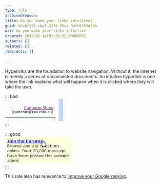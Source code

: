 ```yaml
---
type: rule
archivedreason: 
title: Do you make your links intuitive?
guid: 0da6f121-cbe1-41f8-95ca-34fb5263d3db
uri: do-you-make-your-links-intuitive
created: 2015-02-16T01:55:22.0000000Z
authors: []
related: []
redirects: []

---
```


Hyperlinks are the foundation to website navigation. Without       it, the Internet is merely a series of unconnected       documents. An intuitive hyperlink is one where the link       explains what will happen when it is clicked where they will       take the user.

<!--endintro-->


::: bad  
![Figure: Bad Example - I have no way of knowing that this link allows me to edit my details](/rules/do-you-make-your-links-intuitive/Websites_NotIntuitiveHyperlinks.gif)  
:::


::: good  
![Figure: Good Example - I'm pretty certain where this link will take me...](/rules/do-you-make-your-links-intuitive/Websites_IntuitiveHyperlinks.gif)  
:::

This rule also has relevance to     [improve your Google ranking](http://www.ssw.com.au/SSW/Standards/Rules/RulesToBetterGoogleRankings.aspx#Relevancy).

